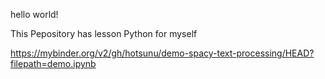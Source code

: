 hello world!

This Pepository has lesson Python for myself 

https://mybinder.org/v2/gh/hotsunu/demo-spacy-text-processing/HEAD?filepath=demo.ipynb
